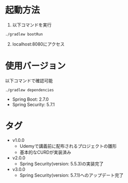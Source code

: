 # 起動方法
1. 以下コマンドを実行
```
./gradlew bootRun
```

2. localhost:8080にアクセス

# 使用バージョン
以下コマンドで確認可能
```
./gradlew dependencies
```

- Spring Boot: 2.7.0
- Spring Security: 5.7.1 

# タグ
- v1.0.0
    - Udemyで講義前に配布されるプロジェクトの雛形
    - 基本的なCURDが実装済み
- v2.0.0
    - Spring Security(version: 5.5.3)の実装完了
- v3.0.0
    - Spring Security(version: 5.7.1)へのアップデート完了
